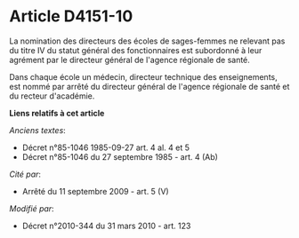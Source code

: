 # Article D4151-10

La nomination des directeurs des écoles de sages-femmes ne relevant pas du titre IV du statut général des fonctionnaires est
subordonné à leur agrément par le  directeur général de l'agence régionale de santé. 

Dans chaque école un médecin, directeur technique des enseignements, est nommé par arrêté du  directeur général de l'agence
régionale de santé et du recteur d'académie.

**Liens relatifs à cet article**

_Anciens textes_:

  - Décret n°85-1046 1985-09-27 art. 4 al. 4 et 5
  - Décret n°85-1046 du 27 septembre 1985 - art. 4 (Ab)

_Cité par_:

  - Arrêté du 11 septembre 2009 - art. 5 (V)

_Modifié par_:

  - Décret n°2010-344 du 31 mars 2010 - art. 123
